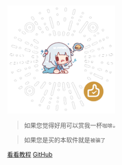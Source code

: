 <center>





</center>



<img src="/images/sponsor.png" style="width:50%;height:auto;">

> 如果您觉得好用可以赏我一杯`咖啡☕`

> 如果您是买的本软件就是`被骗了`

[看看教程](/zh-cn/main.md)
[GitHub](https://github.com/windhide/SkyMusicPlay-for-Windows)